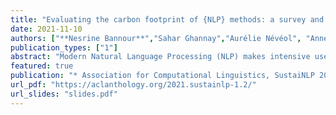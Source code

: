 ```yaml
---
title: "Evaluating the carbon footprint of {NLP} methods: a survey and analysis of existing tools"
date: 2021-11-10
authors: ["**Nesrine Bannour**","Sahar Ghannay","Aurélie Névéol", "Anne-Laure Ligozat"]
publication_types: ["1"]
abstract: "Modern Natural Language Processing (NLP) makes intensive use of deep learning methods because of the accuracy they offer for a variety of applications. Due to the significant environmental impact of deep learning, cost-benefit analysis including carbon footprint as well as accuracy measures has been suggested to better document the use of NLP methods for research or deployment. In this paper, we review the tools that are available to measure energy use and CO2 emissions of NLP methods. We describe the scope of the measures provided and compare the use of six tools (carbon tracker, experiment impact tracker, green algorithms, ML CO2 impact, energy usage and cumulator) on named entity recognition experiments performed on different computational set-ups (local server vs. computing facility). Based on these findings, we propose actionable recommendations to accurately measure the environmental impact of NLP experiments."
featured: true
publication: "* Association for Computational Linguistics, SustaiNLP 2021 workshop*"
url_pdf: "https://aclanthology.org/2021.sustainlp-1.2/"
url_slides: "slides.pdf"
---
```

